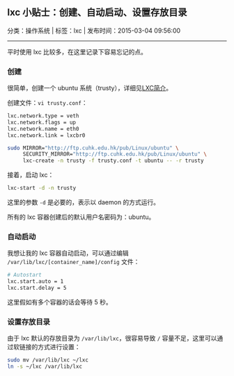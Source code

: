 ## lxc 小贴士：创建、自动启动、设置存放目录

分类：操作系统 | 标签：lxc | 发布时间：2015-03-04 09:56:00

___

平时使用 lxc 比较多，在这里记录下容易忘记的点。

### 创建

很简单，创建一个 ubuntu 系统（trusty），详细见[LXC简介](http://www.malike.net.cn/blog/2013/11/10/lxc-tutorial/)。

创建文件：`vi trusty.conf`：

```bash
lxc.network.type = veth
lxc.network.flags = up
lxc.network.name = eth0
lxc.network.link = lxcbr0
```

```bash
sudo MIRROR="http://ftp.cuhk.edu.hk/pub/Linux/ubuntu" \
     SECURITY_MIRROR="http://ftp.cuhk.edu.hk/pub/Linux/ubuntu" \
     lxc-create -n trusty -f trusty.conf -t ubuntu -- -r trusty
```

接着，启动 lxc：
```bash
lxc-start -d -n trusty
```

这里的参数 `-d` 是必要的，表示以 daemon 的方式运行。

所有的 lxc 容器创建后的默认用户名密码为：ubuntu。

### 自动启动

我想让我的 lxc 容器自动启动，可以通过编辑 `/var/lib/lxc/[container_name]/config` 文件：
```bash
# Autostart
lxc.start.auto = 1
lxc.start.delay = 5
```

这里假如有多个容器的话会等待 5 秒。

### 设置存放目录

由于 lxc 默认的存放目录为 `/var/lib/lxc`，很容易导致 `/` 容量不足，这里可以通过软链接的方式进行设置：
```bash
sudo mv /var/lib/lxc ~/lxc
ln -s ~/lxc /var/lib/lxc
```

